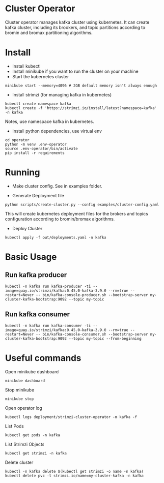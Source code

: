 # Cluster Operator
Cluster operator manages kafka cluster using kubernetes. It can create kafka cluster, including its brookers, and topic partitions according to bromin and bromax partitioning algorithms.

# Install

- Install kubectl
- Install minikube if you want to run the cluster on your machine
- Start the kubernetes cluster
```
minikube start --memory=4096 # 2GB default memory isn't always enough
```
- Install strimzi (for managing kafka in kubernetes)
```
kubectl create namespace kafka
kubectl create -f 'https://strimzi.io/install/latest?namespace=kafka' -n kafka
```
Notes, use namespace kafka in kubernetes.
- Install python dependencies, use virtual env
```
cd operator
python -m venv .env-operator
source .env-operator/bin/activate
pip install -r requirements
```

# Running

- Make cluster config. See in examples folder.


- Generate Deployment file
```
python scripts/create-cluster.py --config examples/cluster-config.yaml
```

This will create kubernetes deployment files for the brokers and topics configuration according to bromin/bromax algorithms.

- Deploy Cluster

```
kubectl apply -f out/deployments.yaml -n kafka
```

# Basic Usage

## Run kafka producer

```
kubectl -n kafka run kafka-producer -ti --image=quay.io/strimzi/kafka:0.45.0-kafka-3.9.0 --rm=true --restart=Never -- bin/kafka-console-producer.sh --bootstrap-server my-cluster-kafka-bootstrap:9092 --topic my-topic
```

## Run kafka consumer

```
kubectl -n kafka run kafka-consumer -ti --image=quay.io/strimzi/kafka:0.45.0-kafka-3.9.0 --rm=true --restart=Never -- bin/kafka-console-consumer.sh --bootstrap-server my-cluster-kafka-bootstrap:9092 --topic my-topic --from-beginning
```


# Useful commands

Open minikube dashboard
```
minikube dashboard
```

Stop minikube

```
minikube stop
```

Open operator log
```
kubectl logs deployment/strimzi-cluster-operator -n kafka -f
```

List Pods
```
kubectl get pods -n kafka
```

List Strimzi Objects
```
kubectl get strimzi -n kafka
```


Delete cluster
```
kubectl -n kafka delete $(kubectl get strimzi -o name -n kafka)
kubectl delete pvc -l strimzi.io/name=my-cluster-kafka -n kafka
```